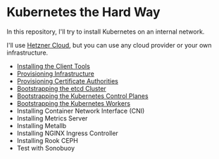 # Kubernetes the Hard Way

In this repository, I'll try to install Kubernetes on an internal network.

I'll use [Hetzner Cloud](https://hetzner.cloud/?ref=VJt8VCfetCEE),
but you can use any cloud provider or your own infrastructure.

* [Installing the Client Tools](./client-tools.md)
* [Provisioning Infrastructure](./infrastructure.md)
* [Provisioning Certificate Authorities](./certificate-authorities.md)
* [Bootstrapping the etcd Cluster](./etcd.md)
* [Bootstrapping the Kubernetes Control Planes](./control-planes.md)
* [Bootstrapping the Kubernetes Workers](./workers.md)
* Installing Container Network Interface (CNI)
* Installing Metrics Server
* Installing Metallb
* Installing NGINX Ingress Controller
* Installing Rook CEPH
* Test with Sonobuoy
